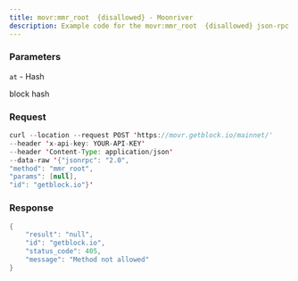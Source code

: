 ```yaml
---
title: movr:mmr_root  {disallowed} - Moonriver
description: Example code for the movr:mmr_root  {disallowed} json-rpc method. Сomplete guide on how to use movr:mmr_root  {disallowed} json-rpc in GetBlock.io Web3 documentation.
---
```


### Parameters


`at` - Hash

block hash

### Request

``` java
curl --location --request POST 'https://movr.getblock.io/mainnet/' 
--header 'x-api-key: YOUR-API-KEY' 
--header 'Content-Type: application/json' 
--data-raw '{"jsonrpc": "2.0",
"method": "mmr_root",
"params": [null],
"id": "getblock.io"}'
```

###  Response

``` java
{
    "result": "null",
    "id": "getblock.io",
    "status_code": 405,
    "message": "Method not allowed"
}
```

